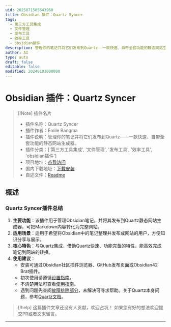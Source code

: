 ```yaml
---
uid: 2025071505643960
title: Obsidian 插件：Quartz Syncer
tags:
  - 第三方工具集成
  - 文件管理
  - 发布工具
  - 效率工具
  - obsidian插件
description: 管理你的笔记并将它们发布到Quartz——一款快速、自带全套功能的静态网站生成器。
author: AI
type: auto
draft: false
editable: false
modified: 20240101000000
---
```


# Obsidian 插件：Quartz Syncer

> [!Note] 插件名片
> - 插件名称：Quartz Syncer
> - 插件作者：Emile Bangma
> - 插件说明：管理你的笔记并将它们发布到Quartz——一款快速、自带全套功能的静态网站生成器。
> - 插件分类：['第三方工具集成', '文件管理', '发布工具', '效率工具', 'obsidian插件']
> - 项目地址：[点我访问](https://github.com/saberzero1/quartz-syncer)
> - 国内下载地址：[下载安装](https://pkmer.cn/products/plugin/pluginMarket/?quartz-syncer)
> - 自述文件：[Readme](https://ghproxy.net/https://raw.githubusercontent.com/saberzero1/quartz-syncer/master/README.md)



## 概述

### Quartz Syncer插件总结
1. **主要功能**：该插件用于管理Obsidian笔记，并将其发布到Quartz静态网站生成器，可把Markdown内容转化为完整网站。
2. **适用场景**：适用于希望将Obsidian中的笔记整理并发布成网站的用户，方便知识分享与展示。
3. **核心特色**：与Quartz集成，借助Quartz快速、功能完备的特性，能高效完成笔记到网站的转换。
4. **使用建议**：
    - 安装可通过Obsidian社区插件浏览器、GitHub发布页面或Obsidian42 Brat插件。
    - 初次使用请遵循[设置指南](https://saberzero1.github.io/quartz-syncer-docs/Setup-Guide)。
    - 不清楚用法可查看[使用指南](https://saberzero1.github.io/quartz-syncer-docs/Usage-Guide)。
    - 遇到问题先查阅[故障排除部分](https://saberzero1.github.io/quartz-syncer-docs/Troubleshooting/)，未解决可寻求帮助。关于Quartz本身问题，参考[Quartz文档](https://quartz.jzhao.xyz/)。


> [!help] 
> 这篇插件文章还没有人贡献，欢迎占坑！
> 如果您有好的想法欢迎提交PR或者文末留言。
> 

---


